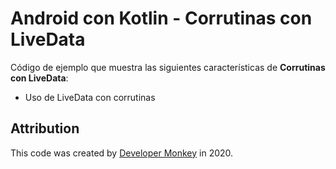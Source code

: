 # Android con Kotlin - Corrutinas con LiveData

Código de ejemplo que muestra las siguientes características de **Corrutinas con LiveData**:

* Uso de LiveData con corrutinas

## Attribution

This code was created by [Developer Monkey](https://developermonkey.es) in 2020.